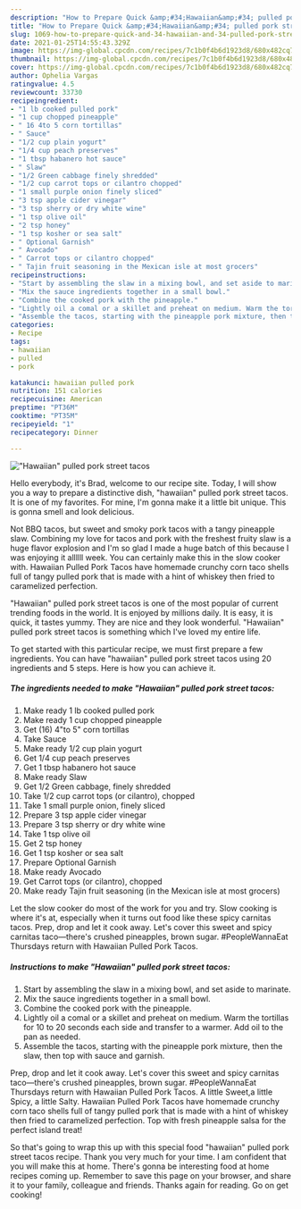 ```yaml
---
description: "How to Prepare Quick &amp;#34;Hawaiian&amp;#34; pulled pork street tacos"
title: "How to Prepare Quick &amp;#34;Hawaiian&amp;#34; pulled pork street tacos"
slug: 1069-how-to-prepare-quick-and-34-hawaiian-and-34-pulled-pork-street-tacos
date: 2021-01-25T14:55:43.329Z
image: https://img-global.cpcdn.com/recipes/7c1b0f4b6d1923d8/680x482cq70/hawaiian-pulled-pork-street-tacos-recipe-main-photo.jpg
thumbnail: https://img-global.cpcdn.com/recipes/7c1b0f4b6d1923d8/680x482cq70/hawaiian-pulled-pork-street-tacos-recipe-main-photo.jpg
cover: https://img-global.cpcdn.com/recipes/7c1b0f4b6d1923d8/680x482cq70/hawaiian-pulled-pork-street-tacos-recipe-main-photo.jpg
author: Ophelia Vargas
ratingvalue: 4.5
reviewcount: 33730
recipeingredient:
- "1 lb cooked pulled pork"
- "1 cup chopped pineapple"
- " 16 4to 5 corn tortillas"
- " Sauce"
- "1/2 cup plain yogurt"
- "1/4 cup peach preserves"
- "1 tbsp habanero hot sauce"
- " Slaw"
- "1/2 Green cabbage finely shredded"
- "1/2 cup carrot tops or cilantro chopped"
- "1 small purple onion finely sliced"
- "3 tsp apple cider vinegar"
- "3 tsp sherry or dry white wine"
- "1 tsp olive oil"
- "2 tsp honey"
- "1 tsp kosher or sea salt"
- " Optional Garnish"
- " Avocado"
- " Carrot tops or cilantro chopped"
- " Tajin fruit seasoning in the Mexican isle at most grocers"
recipeinstructions:
- "Start by assembling the slaw in a mixing bowl, and set aside to marinate."
- "Mix the sauce ingredients together in a small bowl."
- "Combine the cooked pork with the pineapple."
- "Lightly oil a comal or a skillet and preheat on medium. Warm the tortillas for 10 to 20 seconds each side and transfer to a warmer. Add oil to the pan as needed."
- "Assemble the tacos, starting with the pineapple pork mixture, then the slaw, then top with sauce and garnish."
categories:
- Recipe
tags:
- hawaiian
- pulled
- pork

katakunci: hawaiian pulled pork 
nutrition: 151 calories
recipecuisine: American
preptime: "PT36M"
cooktime: "PT35M"
recipeyield: "1"
recipecategory: Dinner

---
```



![&#34;Hawaiian&#34; pulled pork street tacos](https://img-global.cpcdn.com/recipes/7c1b0f4b6d1923d8/680x482cq70/hawaiian-pulled-pork-street-tacos-recipe-main-photo.jpg)

Hello everybody, it's Brad, welcome to our recipe site. Today, I will show you a way to prepare a distinctive dish, &#34;hawaiian&#34; pulled pork street tacos. It is one of my favorites. For mine, I'm gonna make it a little bit unique. This is gonna smell and look delicious.

Not BBQ tacos, but sweet and smoky pork tacos with a tangy pineapple slaw. Combining my love for tacos and pork with the freshest fruity slaw is a huge flavor explosion and I&#39;m so glad I made a huge batch of this because I was enjoying it allllll week. You can certainly make this in the slow cooker with. Hawaiian Pulled Pork Tacos have homemade crunchy corn taco shells full of tangy pulled pork that is made with a hint of whiskey then fried to caramelized perfection.

&#34;Hawaiian&#34; pulled pork street tacos is one of the most popular of current trending foods in the world. It is enjoyed by millions daily. It is easy, it is quick, it tastes yummy. They are nice and they look wonderful. &#34;Hawaiian&#34; pulled pork street tacos is something which I've loved my entire life.


To get started with this particular recipe, we must first prepare a few ingredients. You can have &#34;hawaiian&#34; pulled pork street tacos using 20 ingredients and 5 steps. Here is how you can achieve it.

<!--inarticleads1-->

##### The ingredients needed to make &#34;Hawaiian&#34; pulled pork street tacos:

1. Make ready 1 lb cooked pulled pork
1. Make ready 1 cup chopped pineapple
1. Get  (16) 4&#34;to 5&#34; corn tortillas
1. Take  Sauce
1. Make ready 1/2 cup plain yogurt
1. Get 1/4 cup peach preserves
1. Get 1 tbsp habanero hot sauce
1. Make ready  Slaw
1. Get 1/2 Green cabbage, finely shredded
1. Take 1/2 cup carrot tops (or cilantro), chopped
1. Take 1 small purple onion, finely sliced
1. Prepare 3 tsp apple cider vinegar
1. Prepare 3 tsp sherry or dry white wine
1. Take 1 tsp olive oil
1. Get 2 tsp honey
1. Get 1 tsp kosher or sea salt
1. Prepare  Optional Garnish
1. Make ready  Avocado
1. Get  Carrot tops (or cilantro), chopped
1. Make ready  Tajin fruit seasoning (in the Mexican isle at most grocers)


Let the slow cooker do most of the work for you and try. Slow cooking is where it&#39;s at, especially when it turns out food like these spicy carnitas tacos. Prep, drop and let it cook away. Let&#39;s cover this sweet and spicy carnitas taco—there&#39;s crushed pineapples, brown sugar. #PeopleWannaEat Thursdays return with Hawaiian Pulled Pork Tacos. 

<!--inarticleads2-->

##### Instructions to make &#34;Hawaiian&#34; pulled pork street tacos:

1. Start by assembling the slaw in a mixing bowl, and set aside to marinate.
1. Mix the sauce ingredients together in a small bowl.
1. Combine the cooked pork with the pineapple.
1. Lightly oil a comal or a skillet and preheat on medium. Warm the tortillas for 10 to 20 seconds each side and transfer to a warmer. Add oil to the pan as needed.
1. Assemble the tacos, starting with the pineapple pork mixture, then the slaw, then top with sauce and garnish.


Prep, drop and let it cook away. Let&#39;s cover this sweet and spicy carnitas taco—there&#39;s crushed pineapples, brown sugar. #PeopleWannaEat Thursdays return with Hawaiian Pulled Pork Tacos. A little Sweet,a little Spicy, a little Salty. Hawaiian Pulled Pork Tacos have homemade crunchy corn taco shells full of tangy pulled pork that is made with a hint of whiskey then fried to caramelized perfection. Top with fresh pineapple salsa for the perfect island treat! 

So that's going to wrap this up with this special food &#34;hawaiian&#34; pulled pork street tacos recipe. Thank you very much for your time. I am confident that you will make this at home. There's gonna be interesting food at home recipes coming up. Remember to save this page on your browser, and share it to your family, colleague and friends. Thanks again for reading. Go on get cooking!
